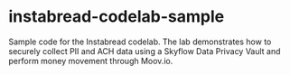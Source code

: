 # instabread-codelab-sample
Sample code for the Instabread codelab. The lab demonstrates how to securely collect PII and ACH data using a Skyflow Data Privacy Vault and perform money movement through Moov.io.
